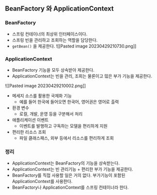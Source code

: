 ## BeanFactory 와 ApplicationContext

### BeanFactory

- 스프링 컨테이너의 최상위 인터페이스이다.
- 스프링 빈을 관리하고 조회하는 역할을 담당한다.
- `getBean()` 을 제공한다.
 ![[Pasted image 20230429210730.png]]

### ApplicationContext

- BeanFactory 기능을 모두 상속받아 제공한다.
- ApplicationContext는 빈을 관리, 조회는 물론이고 많은 부가 기능을 제공한다.

![[Pasted image 20230429210002.png]]

- 메세지 소스를 활용한 국제화 기능
	- 예를 들어 한국에 들어오면 한국어, 영어권은 영어로 출력
- 환경 변수
	- 로컬, 개발, 운영 등을 구분해서 처리
- 애플리케이션 이벤트
	- 이벤트를 발행하고 구독하는 모델을 편리하게 지원
- 편리한 리소스 조회
	- 파일 클래스패스, 외부 등에서 리소스를 편리하게 조회

### 정리

- ApplicationContext는 BeanFactory의 기능을 상속받는다.  
- ApplicationContext는 빈 관리기능 + 편리한 부가 기능을 제공한다.  
- BeanFactory를 직접 사용할 일은 거의 없다. 부가기능이 포함된 ApplicationContext를 사용한다.
- BeanFactory나 ApplicationContext를 스프링 컨테이너라 한다.